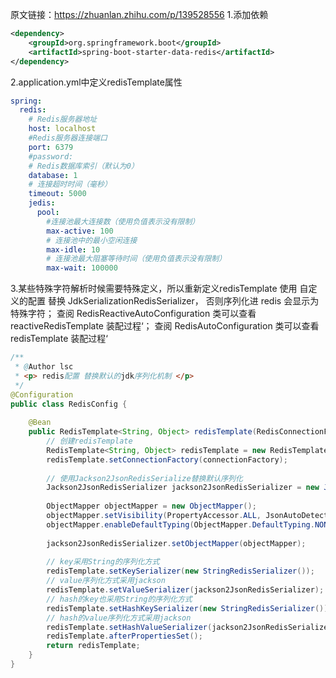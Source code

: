 原文链接：https://zhuanlan.zhihu.com/p/139528556
1.添加依赖
~~~xml
<dependency>
    <groupId>org.springframework.boot</groupId>
    <artifactId>spring-boot-starter-data-redis</artifactId>
</dependency>
~~~
2.application.yml中定义redisTemplate属性
~~~yaml
spring:
  redis:
    # Redis服务器地址
    host: localhost
    #Redis服务器连接端口
    port: 6379
    #password:
    # Redis数据库索引（默认为0）
    database: 1
    # 连接超时时间（毫秒）
    timeout: 5000
    jedis:
      pool:
        #连接池最大连接数（使用负值表示没有限制）
        max-active: 100
        # 连接池中的最小空闲连接
        max-idle: 10
        # 连接池最大阻塞等待时间（使用负值表示没有限制）
        max-wait: 100000
~~~
3.某些特殊字符解析时候需要特殊定义，所以重新定义redisTemplate
使用 自定义的配置 替换 JdkSerializationRedisSerializer， 否则序列化进 redis 会显示为特殊字符；
查阅 RedisReactiveAutoConfiguration 类可以查看 reactiveRedisTemplate 装配过程‘；
查阅 RedisAutoConfiguration 类可以查看 redisTemplate 装配过程‘
~~~java
/**
 * @Author lsc
 * <p> redis配置 替换默认的jdk序列化机制 </p>
 */
@Configuration
public class RedisConfig {
​
    @Bean
    public RedisTemplate<String, Object> redisTemplate(RedisConnectionFactory connectionFactory) {
        // 创建redisTemplate
        RedisTemplate<String, Object> redisTemplate = new RedisTemplate<>();
        redisTemplate.setConnectionFactory(connectionFactory);
​
        // 使用Jackson2JsonRedisSerialize替换默认序列化
        Jackson2JsonRedisSerializer jackson2JsonRedisSerializer = new Jackson2JsonRedisSerializer(Object.class);
​
        ObjectMapper objectMapper = new ObjectMapper();
        objectMapper.setVisibility(PropertyAccessor.ALL, JsonAutoDetect.Visibility.ANY);
        objectMapper.enableDefaultTyping(ObjectMapper.DefaultTyping.NON_FINAL);
​
        jackson2JsonRedisSerializer.setObjectMapper(objectMapper);
​
        // key采用String的序列化方式
        redisTemplate.setKeySerializer(new StringRedisSerializer());
        // value序列化方式采用jackson
        redisTemplate.setValueSerializer(jackson2JsonRedisSerializer);
        // hash的key也采用String的序列化方式
        redisTemplate.setHashKeySerializer(new StringRedisSerializer());
        // hash的value序列化方式采用jackson
        redisTemplate.setHashValueSerializer(jackson2JsonRedisSerializer);
        redisTemplate.afterPropertiesSet();
        return redisTemplate;
    }
}
~~~